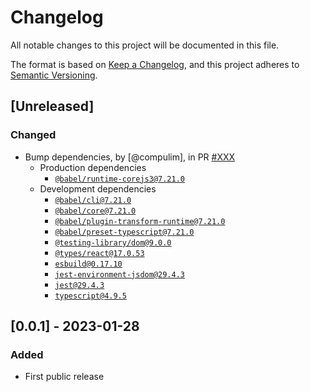 # Changelog

All notable changes to this project will be documented in this file.

The format is based on [Keep a Changelog](https://keepachangelog.com/en/1.0.0/),
and this project adheres to [Semantic Versioning](https://semver.org/spec/v2.0.0.html).

## [Unreleased]

### Changed

- Bump dependencies, by [@compulim], in PR [#XXX](https://github.com/compulim/use-read-alert/pull/XXX)
   - Production dependencies
      - [`@babel/runtime-corejs3@7.21.0`](https://npmjs.com/package/@babel/runtime-corejs3)
   - Development dependencies
      - [`@babel/cli@7.21.0`](https://npmjs.com/package/@babel/cli)
      - [`@babel/core@7.21.0`](https://npmjs.com/package/@babel/core)
      - [`@babel/plugin-transform-runtime@7.21.0`](https://npmjs.com/package/@babel/plugin-transform-runtime)
      - [`@babel/preset-typescript@7.21.0`](https://npmjs.com/package/@babel/preset-typescript)
      - [`@testing-library/dom@9.0.0`](https://npmjs.com/package/@testing-library/dom)
      - [`@types/react@17.0.53`](https://npmjs.com/package/@types/react)
      - [`esbuild@0.17.10`](https://npmjs.com/package/esbuild)
      - [`jest-environment-jsdom@29.4.3`](https://npmjs.com/package/jest-environment-jsdom)
      - [`jest@29.4.3`](https://npmjs.com/package/jest)
      - [`typescript@4.9.5`](https://npmjs.com/package/typescript)

## [0.0.1] - 2023-01-28

### Added

- First public release
